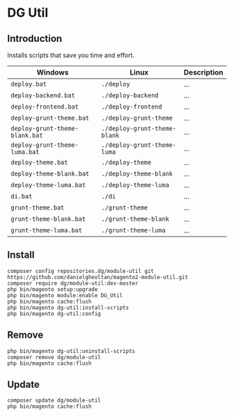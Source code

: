 # DG Util

## Introduction

Installs scripts that save you time and effort.

| Windows                        | Linux                        | Description |
| ------------------------------ | ---------------------------- | ----------- |
| `deploy.bat`                   | `./deploy`                   | ...         |
| `deploy-backend.bat`           | `./deploy-backend`           | ...         |
| `deploy-frontend.bat`          | `./deploy-frontend`          | ...         |
| `deploy-grunt-theme.bat`       | `./deploy-grunt-theme`       | ...         |
| `deploy-grunt-theme-blank.bat` | `./deploy-grunt-theme-blank` | ...         |
| `deploy-grunt-theme-luma.bat`  | `./deploy-grunt-theme-luma`  | ...         |
| `deploy-theme.bat`             | `./deploy-theme`             | ...         |
| `deploy-theme-blank.bat`       | `./deploy-theme-blank`       | ...         |
| `deploy-theme-luma.bat`        | `./deploy-theme-luma`        | ...         |
| `di.bat`                       | `./di`                       | ...         |
| `grunt-theme.bat`              | `./grunt-theme`              | ...         |
| `grunt-theme-blank.bat`        | `./grunt-theme-blank`        | ...         |
| `grunt-theme-luma.bat`         | `./grunt-theme-luma`         | ...         |

## Install

```
composer config repositories.dg/module-util git https://github.com/danielgheoltan/magento2-module-util.git
composer require dg/module-util:dev-master
php bin/magento setup:upgrade
php bin/magento module:enable DG_Util
php bin/magento cache:flush
php bin/magento dg-util:install-scripts
php bin/magento dg-util:config
```

## Remove

```
php bin/magento dg-util:uninstall-scripts
composer remove dg/module-util
php bin/magento cache:flush
```

## Update

```
composer update dg/module-util
php bin/magento cache:flush
```
